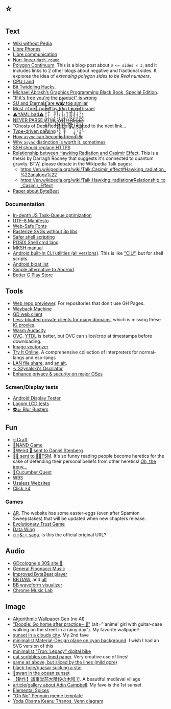 # ⭐

## Text
- [Wiki without Pedia](https://wiki.c2.com)
- [Libre Phones](https://fsfe.org/activities/android/liberate.en.html)
- [Libre communication](https://www.fsf.org/blogs/community/better-than-zoom-try-these-free-software-tools-for-staying-in-touch)
- [Non-linear `Math.round`](https://brodowsky.it-sky.net/2015/02/06/geometric-and-harmonic-rounding)
- [Polygon Continuum](https://chalkdustmagazine.com/blog/overturned-polygons). This is a blog-post about `0 <= sides < 3`, and it includes links to 2 other blogs about negative and fractional sides. It explores the idea of _extending polygon sides to be Real numbers_.
- [CPU Land](https://cpu.land)
- [Bit Twiddling Hacks](https://graphics.stanford.edu/~seander/bithacks.html).
- [Michael Abrash’s Graphics Programming Black Book, Special Edition](https://jagregory.com/abrash-black-book).
- ["If it's free you're the product" is wrong](https://techdirt.com/2012/12/20/stop-saying-if-youre-not-paying-youre-product)
- [SU and Eternals are **way** too similar](https://vulture.com/2022/01/eternals-is-just-the-plot-of-steven-universe.html)
- [Most 🔥fire💯 poem by Ron Lorent/Israel](https://cdn.verbub.com/images/ella-queria-signos-de-admiracion-el-le-daba-signos-de-interrogacion-el-112821.jpg)
- [⚠️YAML bad⚠️](https://noyaml.com)
- [NEVER PARSE H̸͖̤̱̺̲̼̹̹̼͉̲̎͋͛̈́̏̌̏̐̑͂͊͑͗͗͘͜͝ͅȚ̷̭̱̲͛͑̂̓̿̀͋͊͝M̴̡̑L̷̨̜̦͋̓͆̿͜͝ ̷̘͕̥͙̭̟̫̥̞̦͛̈̈̎̍̓̍͐͝W̶̭̖͙̙̟͍̳͈̭̖̬̭̳̦̭̓̉̽̈́͜͜Į̷̫͔̗̗̺̩̤̈́̔̒̎̆̐̃͒̓̈́̽̔̅͌̅͘͠T̸̢̢͇̩̤̜̫͇͚͈͇͍̘̾̇̅̉ͅH̶̖̉̏̔̊͆͜ ̴̨̳̱̖͓̺̱͈̈͒̏̅̌̌͂Ŗ̸̨̻̥̼̌͒̃̎̇̅̓̓̿̈̀̒͛̈͜ͅȄ̶̫̥̝͕̣͕̪̠̹͎͖̲͍̑̏̃̌̉̓̎͜G̵̡̯͔̝̻̲͔̹̬͙͋͋̎͗̽̈́̆̌̈̔̀Ę̴̨̛̥̩̣̫̰͈̫̬͎͖̳̠̻̯̌̏͐̇́̔̎̾̊̉̀͘͜X̷͚͍͓̻̗̼͕̝̯̿̆͑͛͜](https://stackoverflow.com/questions/1732348/regex-match-open-tags-except-xhtml-self-contained-tags/1732454#1732454)
- ["Ghosts of Departed Proofs"](https://kataskeue.com/gdp.pdf), related to the next link...
- [Type-driven parsing](https://lexi-lambda.github.io/blog/2019/11/05/parse-don-t-validate)
- [How `async` can become friendlier](https://journal.stuffwithstuff.com/2015/02/01/what-color-is-your-function)
- [Why `async` distinction is worth it, sometimes](https://www.thecodedmessage.com/posts/async-colors)
- [SSH should replace HTTPS](https://shazow.net/posts/ssh-how-does-it-even)
- [Relationship between Hawking Radiation and Casimir Effect](https://scholar.uwindsor.ca/cgi/viewcontent.cgi?article=3917&context=etd).  This is a thesis by Darragh Rooney that suggests it's connected to quantum gravity. BTW, please debate in the Wikipedia Talk pages:
	- https://en.wikipedia.org/wiki/Talk:Casimir_effect#Hawking_radiation_%22analogy%22
	- https://en.wikipedia.org/wiki/Talk:Hawking_radiation#Relationship_to_Casimir_Effect
- [Paper about ByteBeat](https://countercomplex.blogspot.com/2011/10/algorithmic-symphonies-from-one-line-of.html)

### Documentation
- [In-depth JS Task-Queue optimization](https://web.dev/articles/optimize-long-tasks)
- [UTF-8 Manifesto](https://utf8everywhere.org)
- [Web-Safe Fonts](https://developer.mozilla.org/en-US/docs/Learn/CSS/Styling_text/Fundamentals#web_safe_fonts)
- [Rasterize SVGs without 3p libs](https://stackoverflow.com/questions/3975499/convert-svg-to-image-jpeg-png-etc-in-the-browser/74026755#74026755)
- [Safer shell scripting](https://sipb.mit.edu/doc/safe-shell)
- [POSIX Shell cmd lang](https://pubs.opengroup.org/onlinepubs/9699919799/utilities/V3_chap02.html#tag_18)
- [MKSH manual](http://www.mirbsd.org/htman/i386/man1/mksh.htm)
- [Android built-in CLI utilities (all versions)](https://chromium.googlesource.com/aosp/platform/system/core/+/refs/heads/upstream/shell_and_utilities). This is like ["CIU"](https://caniuse.com), but for shell scripts.
- [Android bloat list](https://raw.githubusercontent.com/Universal-Debloater-Alliance/universal-android-debloater-next-generation/main/resources/assets/uad_lists.json)
- [Simple alternative to Android](https://postmarketos.org)
- [Better G Play Store](https://auroraoss.com)

## Tools
- [Web repo previewer](http://htmlpreview.github.io). For repositories that don't use GH Pages.
- [Wayback Machine](https://archive.org/web)
- [GD web client](https://gdbrowser.com)
- [Less-bloated private clients for many domains](https://codeberg.org/PrivacyDev/DPR-addon/src/branch/master/README.md#redirects), which is missing these [IG proxies](https://codeberg.org/ThePenguinDev/Proxigram/wiki/Instances).
- [Wasm Audacity](https://wavacity.com)
- [OVC](https://onlinevideoconverter.com). [YTDL](https://github.com/ytdl-org/youtube-dl) is better, but OVC can slice/crop at timestamps before downloading.
- [Image vectorizer](https://svgco.de)
- [Try It Online](https://tio.run). A comprehensive collection of interpreters for normal-langs and eso-langs
- [LAN file share](https://pairdrop.net), and [an alt](https://www.sharedrop.io).
- [∿ Szynalski's Oscillator](https://szynalski.com/tone-generator)
- [Enhance privacy & security on major OSes](https://privacy.sexy)

### Screen/Display tests
- [Android Display Tester](https://play.google.com/store/apps/details?id=com.gombosdev.displaytester)
- [Lagom LCD tests](http://lagom.nl/lcd-test)
- [👽🛸 Blur Busters](https://testufo.com)

## Fun
- [♾️Craft](https://neal.fun/infinite-craft)
- [💾NAND Game](https://nandgame.com)
- [🤨Weird 📧 sent to Daniel Stenberg](https://github.com/bagder/emails)
- [🤬📧 sent to 🪽🍝FSM](https://www.spaghettimonster.org/category/hate-mail). It's so funny reading people become heretics for the sake of defending their personal beliefs from other heretics! [Oh, the irony...](https://rudxain.github.io/RX-wiki/wiki/Calpas_Paradox.html)
- [🥒Cucumber Quest](https://cucumber.gigidigi.com/cq/page-1)
- [W93](https://windows93.net)
- [Useless Websites](https://theuselessweb.com)
- [Click ×4](https://clickclickclick.click)

### Games
- [ΔR](https://deltarune.com). The website has some easter-eggs (even after Spamton Sweepstakes) that will be updated when new chapters release.
- [Evolutionary Trust Game](http://ncase.me/trust)
- [Data Wing](https://play.google.com/store/apps/details?id=com.DanVogt.DATAWING)
- [🔥♂️&💧♀️ saga](https://fireboynwatergirl.com). Is this the official original URL?

## Audio
- [GDcologne's 30$ site 🗿](https://thirtydollar.website)
- [General Fibonacci Music](https://marcthespark.github.io/FibonacciMusicBox)
- [Improved ByteBeat player](https://wurstcaptures.untergrund.net/music)
- [BB DAW](https://dollchan.net/bytebeat), and [alt](https://bytebeat.ficial.net)
- [BB waveform visualizer](https://greggman.com/downloads/examples/html5bytebeat/html5bytebeat.html)
- [Chrome Music Lab](https://musiclab.chromeexperiments.com)

## Image
- [Algorithmic Wallpaper Gen](https://bggenerator.com) (no AI)
- ["Doodle: Go home after practice~ 🎸"](https://twitter.com/ttguweiz/status/789792797041635328) (alt="'anime' girl with guitar-case walking on the street in a rainy day"). My favorite wallpaper!
- [sunset in a cloudy city](https://pixiv.net/en/artworks/53727984). My 2nd fave
- [minimalist Material-Design plane on cyan background](https://pinterest.com/pin/652670170976893995). I wish I had an SVG version of this
- [minimalist "Tron: Legacy" digital bike](https://wallpapercave.com/wp/wp4939898.jpg)
- [cat scribbles on lined paper](https://i.imgur.com/LiaZKxX.jpg). Very creative use of lines!
- [same as above, but sliced by the lines (mild gore)](https://i.imgur.com/V3AZ5S0.jpeg)
- [black-hole/quasar sucking a star](https://deviantart.com/andrewvideos510art/art/Blaze-To-Galaxy-828750511)
- [🦢swan in the ocean sunset](https://pinterest.com/pin/swan-digital-art-4k-background--688558230527276725)
- [【新作】議事堂前大階段の木陰で](https://twitter.com/yyish/status/1614067352236326912?s=20&t=m9Vux0MvlMd1aBIMSAwhzQ). A beautiful medieval village
- [article/gallery about Adin Campbell](https://designyoutrust.com/2020/04/these-surreal-landscapes-look-like-they-are-from-another-planet). My fave is the 1st sunset
- [Elemental Spices](https://i.redd.it/q2fzkh53in171.jpg)
- ["Oh No" Penguin meme template](https://i.pinimg.com/736x/cc/f9/a0/ccf9a0a1f853d06263faa3e29f7c2702.jpg)
- [Yoda Obama Keanu Thanos, Venn diagram](https://old.reddit.com/r/memes/comments/cbzu2u/credit_to_udiebetic_dodobird_it_didnt_let_me)
